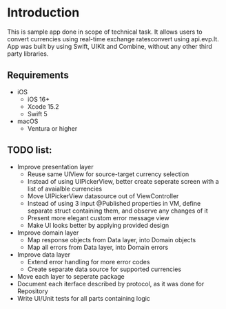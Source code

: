 Introduction
===

This is sample app done in scope of technical task. It allows users to convert currencies using real-time exchange ratesconvert using api.evp.lt. App was built by using Swift, UIKit and Combine, without any other third party libraries.


Requirements
---

- iOS
	- iOS 16+
	- Xcode 15.2
	- Swift 5
- macOS
    - Ventura or higher
    

TODO list:
---

- Improve presentation layer
    - Reuse same UIView for source-target currency selection
    - Instead of using UIPickerView, better create seperate screen with a list of avaialble currencies
    - Move UIPickerView datasource out of ViewController
    - Instead of using 3 input @Published properties in VM, define separate struct containing them, and observe any changes of it
    - Present more elegant custom error message view
    - Make UI looks better by applying provided design
- Improve domain layer
    - Map response objects from Data layer, into Domain objects
    - Map all errors from Data layer, into Domain errors
- Improve data layer
    - Extend error handling for more error codes
    - Create separate data source for supported currencies
- Move each layer to seperate package
- Document each iterface described by protocol, as it was done for Repository
- Write UI/Unit tests for all parts containing logic
